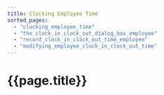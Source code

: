 ```yaml
---
title: Clocking Employee Time
sorted_pages:
  - "clocking_employee_time"
  - "the_clock_in_clock_out_dialog_box_employee"
  - "record_clock_in_clock_out_time_employee"
  - "modifying_employee_clock_in_clock_out_time"
---
```

# {{page.title}}
